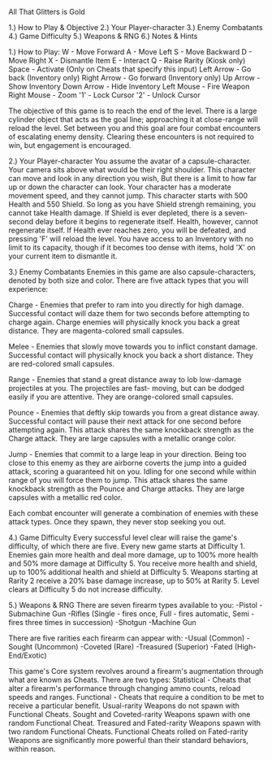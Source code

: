 All That Glitters is Gold

1.) How to Play & Objective
2.) Your Player-character
3.) Enemy Combatants
4.) Game Difficulty
5.) Weapons & RNG
6.) Notes & Hints

1.) How to Play: 
W - Move Forward
A - Move Left
S - Move Backward
D - Move Right
X - Dismantle Item
E - Interact 
Q - Raise Rarity (Kiosk only)
Space - Activate (Only on Cheats that specify this input)
Left Arrow - Go back (Inventory only)
Right Arrow - Go forward (Inventory only)
Up Arrow - Show Inventory
Down Arrow - Hide Inventory
Left Mouse - Fire Weapon
Right Mouse - Zoom
'1' - Lock Cursor
'2' - Unlock Cursor

The objective of this game is to reach the end of the level. There is a large cylinder object that acts
as the goal line; approaching it at close-range will reload the level. Set between you and this goal are four
combat encounters of escalating enemy density. Clearing these encounters is not required to win, but engagement
is encouraged. 

2.) Your Player-character
You assume the avatar of a capsule-character. Your camera sits above what would be their right shoulder. 
This character can move and look in any direction you wish, But there is a limit to how far up or down the 
character can look. Your character has a moderate movement speed, and they cannot jump. This character 
starts with 500 Health and 550 Shield. So long as you have Shield strengh remaining, you cannot take Health 
damage. If Shield is ever depleted, there is a seven-second delay before it begins to regenerate itself. 
Health, however, cannot regenerate itself. If Health ever reaches zero, you will be defeated, and pressing 
'F' will reload the level. You have access to an Inventory with no limit to its capacity, though if it becomes
too dense with items, hold 'X' on your current item to dismantle it.  

3.) Enemy Combatants
Enemies in this game are also capsule-characters, denoted by both size and color. There are five attack types that
you will experience: 

Charge - Enemies that prefer to ram into you directly for high damage. Successful contact will daze them for two
seconds before attempting to charge again. Charge enemies will physically knock you back a great distance. They are
magenta-colored small capsules.
  
Melee - Enemies that slowly move towards you to inflict constant damage. Successful contact will physically
knock you back a short distance. They are red-colored small capsules.

Range - Enemies that stand a great distance away to lob low-damage projectiles at you. The projectiles are fast-
moving, but can be dodged easily if you are attentive. They are orange-colored small capsules.

Pounce - Enemies that deftly skip towards you from a great distance away. Successful contact will pause their next
attack for one second before attempting again. This attack shares the same knockback strength as the Charge attack.
They are large capsules with a metallic orange color.

Jump - Enemies that commit to a large leap in your direction. Being too close to this enemy as they are airborne
coverts the jump into a guided attack, scoring a guaranteed hit on you. Idling for one second while within range of
you will force them to jump. This attack shares the same knockback strength as the Pounce and Charge attacks.
They are large capsules with a metallic red color.

Each combat encounter will generate a combination of enemies with these attack types. Once they spawn, they never
stop seeking you out.

4.) Game Difficulty
Every successful level clear will raise the game's difficulty, of which there are five. Every new game starts
at Difficulty 1. Enemies gain more health and deal more damage, up to 100% more health and 50% more damage
at Difficulty 5. You receive more health and shield, up to 100% additional health and shield at Difficulty 5. 
Weapons starting at Rarity 2 receive a 20% base damage increase, up to 50% at Rarity 5. Level clears at 
Difficulty 5 do not increase difficulty.

5.) Weapons & RNG
There are seven firearm types available to you:
-Pistol 
-Submachine Gun
-Rifles (Single - fires once, Full - fires automatic, Semi - fires three times in succession)
-Shotgun 
-Machine Gun 

There are five rarities each firearm can appear with:
-Usual (Common)
-Sought (Uncommon)
-Coveted (Rare)
-Treasured (Superior)
-Fated (High-End/Exotic)

This game's Core system revolves around a firearm's augmentation through what are known as Cheats. There are two
types:
Statistical - Cheats that alter a firearm's performance through changing ammo counts, reload speeds and ranges.
Functional - Cheats that require a condition to be met to receive a particular benefit.
Usual-rarity Weapons do not spawn with Functional Cheats. Sought and Coveted-rarity Weapons spawn with one 
random Functional Cheat. Treasured and Fated-rarity Weapons spawn with two random Functional Cheats. Functional 
Cheats rolled on Fated-rarity Weapons are significantly more powerful than their standard behaviors, within reason.

